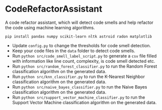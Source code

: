 # CodeRefactorAssistant
A code refactor assistant, which will detect code smells and help refactor the code using machine learning algorithms.

`pip install pandas numpy scikit-learn nltk astroid radon matplotlib`

* Update `config.py` to change the thresholds for code smell detection.
* Keep your code files in the `data` folder to detect code smells.
* Run `python src/code_smell_label_script.py` to generate a `csv` file filled with information like line count, complexity, is code smell detected etc.
* Run `python src/random_forest_classifier.py` to run the Random Forest classification algorithm on the generated data.
* Run `python src/knn_classifier.py` to run the K-Nearest Neighbor classification algorithm on the generated data.
* Run `python src/naive_bayes_classifier.py` to run the Naive Bayes classification algorithm on the generated data.
* Run `python src/support_vector_machine_classifier.py` to run the Support Vector Machine classification algorithm on the generated data.

